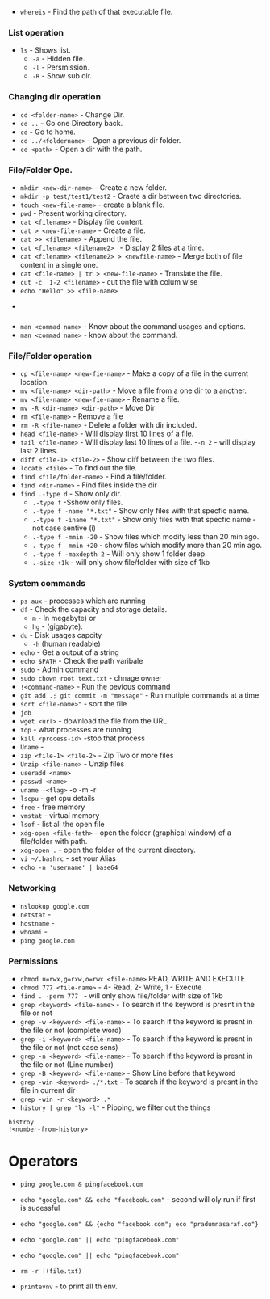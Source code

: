 - `whereis` - Find the path of that executable file.

### List operation
- `ls` - Shows list.
    - `-a` - Hidden file.
    - `-l` - Persmission.
    - `-R` - Show sub dir.

### Changing dir operation
- `cd <folder-name>` - Change Dir.
- `cd ..` -   Go one Directory back.
- `cd` -    Go to home.
- `cd ../<foldername>` - Open a previous dir folder.
- `cd <path>` - Open a dir with the path.

### File/Folder Ope.
- `mkdir <new-dir-name>` - Create a new folder.
- `mkdir -p test/test1/test2` - Craete a dir between two directories.
- `touch <new-file-name>` - create a blank file.
- `pwd` - Present working directory.
- `cat <filename>` - Display file content.
- `cat > <new-file-name>` - Create a file.
- `cat >> <filename>` - Append the file.
- `cat <filename> <filename2> ` - Display 2 files at a time.
- `cat <filename> <filename2> > <newfile-name>` - Merge both of file content in a single one.
- `cat <file-name> | tr > <new-file-name>` - Translate the file.
- `cut -c  1-2 <filename>` - cut the file with colum wise
- `echo "Hello" >> <file-name>`




+
### 
- `man <commad name>` - Know about the command usages and options.
- `man <commad name>` - know about the command.

### File/Folder operation
- `cp <file-name> <new-fie-name>` - Make a copy of a file in the current location.
- `mv <file-name> <dir-path>` - Move a file from a one dir to a another.
- `mv <file-name> <new-fie-name>` - Rename a file.
- `mv -R <dir-name> <dir-path>` - Move Dir
- `rm <file-name>` - Remove a file
- `rm -R <file-name>` - Delete a folder with dir included.
- `head <file-name>` - Will display first 10 lines of a file.
- `tail <file-name>` - Will display last 10 lines of a file.
    -`-n 2` - will display last 2 lines.
- `diff <file-1> <file-2>` - Show diff between the two files.
- `locate <file>` - To find out the file.  
- `find <file/folder-name>` - Find a file/folder.
- `find <dir-name>` - Find files inside the dir
- `find .-type d` - Show only dir.
    - `.-type f` -Sshow only files.
    - `.-type f -name "*.txt"` - Show only files with that specfic name.
    - `.-type f -iname "*.txt"` - Show only files with that specfic name - not case sentive (i)
    - `.-type f -mmin -20` - Show files which modify less than 20 min ago.
    - `.-type f -mmin +20` - show files which modify more than 20 min ago.
    - `.-type f -maxdepth 2` - Will only show 1 folder deep.
    - `.-size +1k` - will only show file/folder with size of 1kb


### System commands
- `ps aux` - processes which are running
- `df` - Check the capacity and storage details.
    - `m` - In megabyte)  or 
    - `hg` - (gigabyte).
- `du` - Disk usages capcity 
    - `-h` (human readable)
- `echo` - Get a output of a string
- `echo $PATH` - Check the path varibale
- `sudo` - Admin command
- `sudo chown root text.txt` - chnage owner
- `!<command-name>` - Run the pevious command
- `git add .; git commit -m "message"` - Run mutiple commands at a time
- `sort <file-name>"` - sort the file
- `job`
- `wget <url>` - download the file from the URL
- `top` - what processes are running
- `kill <process-id>` -stop that process
- `Uname` -
- `zip <file-1> <file-2>` - Zip Two or more files
- `Unzip <file-name>` - Unzip files
- `useradd <name>`
- `passwd <name>`
- `uname -<flag>` -o -m -r
- `lscpu` - get cpu details
- `free` - free memory 
- `vmstat` - virtual memory
- `lsof` - list all the open file
- `xdg-open <file-fath>` - open the folder (graphical window) of a file/folder with path.
- `xdg-open .` - open the folder of the current directory.
- `vi ~/.bashrc` - set your Alias
- `echo -n 'username' | base64` 

### Networking
- `nslookup google.com` 
- `netstat` - 
- `hostname` - 
- `whoami` - 
- `ping google.com`


### Permissions
- `chmod u=rwx,g=rxw,o=rwx <file-name>` READ, WRITE AND EXECUTE
- `chmod 777 <file-name>` - 4- Read, 2- Write, 1 - Execute
- `find . -perm 777 ` - will only show file/folder with size of 1kb
- `grep <keyword> <file-name>` - To search if the keyword is presnt in the file or not
- `grep -w <keyword> <file-name>` - To search if the keyword is presnt in the file or not (complete word)
- `grep -i <keyword> <file-name>` - To search if the keyword is presnt in the file or not (not case sens)
- `grep -n <keyword> <file-name>` - To search if the keyword is presnt in the file or not (Line number)
- `grep -B <keyword> <file-name>` - Show Line before that keyword
- `grep -win <keyword> ./*.txt` - To search if the keyword is presnt in the file in current dir
- `grep -win -r <keyword> .*` 
- `history | grep "ls -l"` - Pipping, we filter out the things

```
histroy
!<number-from-history>
```

# Operators

- `ping google.com & pingfacebook.com`
- `echo "google.com" && echo "facebook.com"` - second will oly run if first is sucessful
- `echo "google.com" && {echo "facebook.com"; eco "pradumnasaraf.co"}`
- `echo "google.com" || echo "pingfacebook.com"` 
- `echo "google.com" || echo "pingfacebook.com"` 
- `rm -r !(file.txt)`

- `printevnv` - to print all th env.

